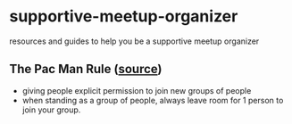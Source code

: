 # supportive-meetup-organizer
resources and guides to help you be a supportive meetup organizer

## The Pac Man Rule ([source](http://ericholscher.com/blog/2017/aug/2/pacman-rule-conferences/))
- giving people explicit permission to join new groups of people
- when standing as a group of people, always leave room for 1 person to join your group.
